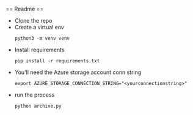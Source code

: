 == Readme ==

* Clone the repo
* Create a virtual env
  ```
  python3 -m venv venv
  ```
* Install requirements
  ```
  pip install -r requirements.txt
  ```
* You'll need the Azure storage account conn string
  ```
  export AZURE_STORAGE_CONNECTION_STRING="<yourconnectionstring>"
  ```
* run the process
  ```
  python archive.py
  ```
